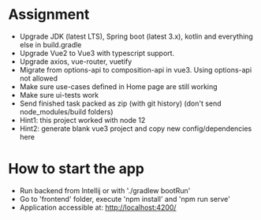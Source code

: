 # Assignment
- Upgrade JDK (latest LTS), Spring boot (latest 3.x), kotlin and everything else in build.gradle
- Upgrade Vue2 to Vue3 with typescript support. 
- Upgrade axios, vue-router, vuetify
- Migrate from options-api to composition-api in vue3. Using options-api not allowed
- Make sure use-cases defined in Home page are still working
- Make sure ui-tests work
- Send finished task packed as zip (with git history) (don't send node_modules/build folders)
- Hint1: this project worked with node 12
- Hint2: generate blank vue3 project and copy new config/dependencies here


# How to start the app
* Run backend from Intellij or with './gradlew bootRun'
* Go to 'frontend' folder, execute 'npm install' and 'npm run serve'
* Application accessible at: <http://localhost:4200/>

